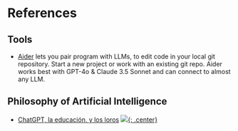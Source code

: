 
# References

## Tools

- [Aider](https://aider.chat/) lets you pair program with LLMs, to edit code in your local git repository. Start a new project or work with an existing git repo. Aider works best with GPT-4o & Claude 3.5 Sonnet and can connect to almost any LLM.

## Philosophy of Artificial Intelligence 
- [ChatGPT, la educación, y los loros](https://escritura.social/astrojuanlu/chatgpt-la-educacion-y-los-loros)
[![](not-by-ai.svg){: .center}](https://notbyai.fyi)
